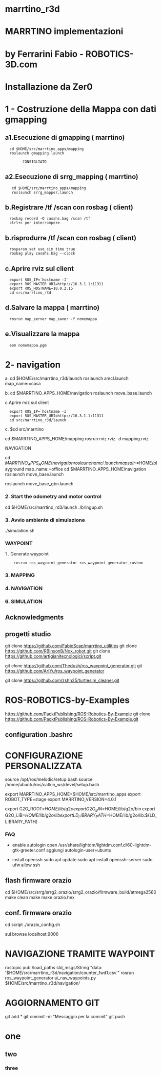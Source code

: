 # marrtino_r3d
# MARRTINO implementazioni
# by Ferrarini Fabio - ROBOTICS-3D.com

# Installazione da Zer0


# 1 - Costruzione della Mappa con dati gmapping 
    
##    a1.Esecuzione di gmapping ( marrtino)
    
      cd $HOME/src/marrtino_apps/mapping
      roslaunch gmapping.launch

       ---- CONSIGLIATO ---- 
##    a2.Esecuzione di srrg_mapping ( marrtino)
       cd $HOME/src/marrtino_apps/mapping
       roslaunch srrg_mapper.launch

    
##    b.Registrare /tf /scan con rosbag ( client)

      rosbag record -O casahs.bag /scan /tf
      ctrl+c per interrompere

##    b.risprodurre /tf /scan con rosbag ( client)
      rosparam set use_sim_time true
      rosbag play casahs.bag --clock

##    c.Aprire rviz sul client
      
      export ROS_IP=`hostname -I`
      export ROS_MASTER_URI=http://10.3.1.1:11311 
      export ROS_HOSTNAME=10.0.2.15
      cd src/marrtino_r3d 

##    d.Salvare la mappa ( marrtino)
      rosrun map_server map_saver -f nomemappa

##    e.Visualizzare la mappa
      eom nomemappa.pgm


# 2- navigation

   a. cd $HOME/src/marrtino_r3d/launch
      roslaunch amcl.launch map_name:=casa


   b. cd $MARRTINO_APPS_HOME/navigation
      roslaunch move_base.launch


  c.Aprire rviz sul client
      
      export ROS_IP=`hostname -I`
      export ROS_MASTER_URI=http://10.3.1.1:11311 
      cd src/marrtino_r3d/launch

   c. $cd src/marrtino

cd $MARRTINO_APPS_HOME/mapping
rosrun rviz rviz -d mapping.rviz

NAVIGATION

cd $MARRTINO_APPS_HOME/navigation
roslaunch amcl.launch mapsdir:=$HOME/playground map_name:=office
cd $MARRTINO_APPS_HOME/navigation
roslaunch move_base.launch  

roslaunch move_base_gbn.launch

### 2. Start the odometry and motor control
cd $HOME/src/marrtino_rd3/launch
./bringup.sh


### 3. Avvio  ambiente di simulazione

./simulation.sh


### WAYPOINT

1 . Generate waypoint
``` 
    rosrun ros_waypoint_generator ros_waypoint_generator_custom
```



### 3. MAPPING 


### 4. NAVIGATION





### 6. SIMULATION



## Acknowledgments

## progetti studio 

git clone https://github.com/FabioScap/marrtino_utilities
git clone https://github.com/RBinsonB/Nox_robot.git
git clone https://github.com/artigianitecnologici/script.git

git clone https://github.com/Thedush/ros_waypoint_generator.git
git https://github.com/AriYu/ros_waypoint_generator

git clone https://github.com/zshn25/turtlesim_cleaner.git
# ROS-ROBOTICS-by-Examples
 https://github.com/PacktPublishing/ROS-Robotics-By-Example
 git clone https://github.com/PacktPublishing/ROS-Robotics-By-Example.git

## configuration .bashrc


# CONFIGURAZIONE PERSONALIZZATA 

source /opt/ros/melodic/setup.bash
source /home/ubuntu/ros/catkin_ws/devel/setup.bash

export MARRTINO_APPS_HOME=$HOME/src/marrtino_apps
export ROBOT_TYPE=stage
export MARRTINO_VERSION=4.0.1

export G2O_ROOT=$HOME/lib/g2o
export G2O_BIN=$HOME/lib/g2o/bin
export G2O_LIB=$HOME/lib/g2o/lib
export LD_LIBRARY_PATH=$HOME/lib/g2o/lib:${LD_LIBRARY_PATH}


### FAQ
- enable autologin
  open /usr/share/lightdm/lightdm.conf.d/60-lightdm-gtk-greeter.conf
  aggiungi
  autologin-user=ubuntu
  
- install openssh
  sudo apt update
  sudo apt install openssh-server
  sudo ufw allow ssh  

## flash firmware orazio
 cd $HOME/src/srrg/srrg2_orazio/srrg2_orazio/firmware_build/atmega2560
 make clean
 make
 make orazio.hex

## conf. firmware orazio
  cd script
  ./orazio_config.sh

  sul browse  localhost:9000

# NAVIGAZIONE TRAMITE WAYPOINT


rostopic pub /load_paths std_msgs/String "data: '$HOME/src/marrtino_r3d/navigation/counter_fwd1.csv'"
rosrun ros_waypoint_generator ui_nav_waypoints.py $HOME/src/marrtino_r3d/navigation/

# AGGIORNAMENTO GIT
git add *
git commit -m "Messaggio per la commit"
git push 

# one
## two 
### three
